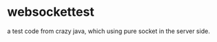 websockettest
=============

a test code from crazy java, which using pure socket in the server side.